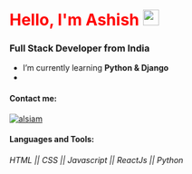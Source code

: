 <h1 align="left"><span style="color:red">Hello, I'm Ashish <img src="https://media.giphy.com/media/hvRJCLFzcasrR4ia7z/giphy.gif" width="28"></span></h1>

<h3 align="left">Full Stack Developer from India</h3>

-  I’m currently learning **Python & Django**
- 
#### Contact me: 
[comment]: <> (<p align="left">
 <a href="https://alsiam.com" target="blank">
  <img src="https://img.shields.io/badge/Website-DC143C?style=for-the-badge&logo=medium&logoColor=white" alt="alsiam" />
 </a>)
 <a href="https://linkedin.com/in/al-siam" target="_blank">
  <img src="https://img.shields.io/badge/LinkedIn-0077B5?style=for-the-badge&logo=linkedin&logoColor=white" alt="alsiam"/>
 </a>
</p>





#### Languages and Tools: 
###### HTML || CSS || Javascript || ReactJs || Python 


